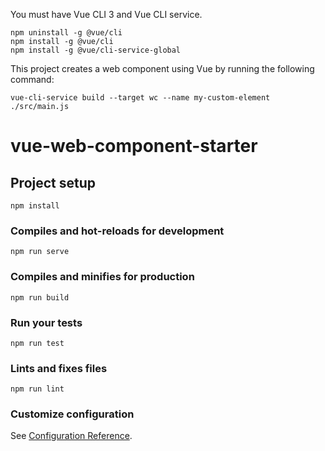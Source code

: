 You must have Vue CLI 3 and Vue CLI service.

```
npm uninstall -g @vue/cli
npm install -g @vue/cli
npm install -g @vue/cli-service-global
```

This project creates a web component using Vue by running the following command:

```
vue-cli-service build --target wc --name my-custom-element ./src/main.js
```



# vue-web-component-starter

## Project setup
```
npm install
```

### Compiles and hot-reloads for development
```
npm run serve
```

### Compiles and minifies for production
```
npm run build
```

### Run your tests
```
npm run test
```

### Lints and fixes files
```
npm run lint
```

### Customize configuration
See [Configuration Reference](https://cli.vuejs.org/config/).

